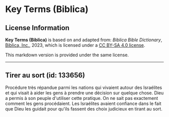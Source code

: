 # Key Terms (Biblica)

## License Information

**Key Terms (Biblica)** is based on and adapted from: _Biblica Bible Dictionary_, [Biblica, Inc.](https://www.biblica.com/), 2023, which is licensed under a [CC BY-SA 4.0 license](https://creativecommons.org/licenses/by-sa/4.0/legalcode.en).

This markdown version is provided under the same license.



--------------------------------

## Tirer au sort (id: 133656)

Procédure très répandue parmi les nations qui vivaient autour des Israélites et qui visait à aider les gens à prendre une décision sur quelque chose. Dieu a permis à son peuple d'utiliser cette pratique. On ne sait pas exactement comment les gens procédaient. Les Israélites avaient confiance dans le fait que Dieu les guidait pour qu'ils fassent des choix judicieux en tirant au sort.


